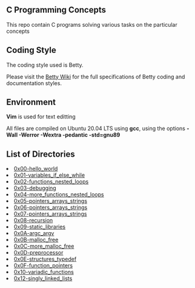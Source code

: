 ## C Programming Concepts</h2>
  This repo contain C programs solving various tasks on the particular concepts
  
  ## Coding Style
  The coding style used is Betty.
  
  Please visit the [Betty Wiki](https://github.com/holbertonschool/Betty/wiki) for the full specifications of Betty coding and documentation styles.

## Environment
<b>Vim</b> is used for text editting

All files are compiled on Ubuntu 20.04 LTS using <b>gcc</b>, using the options <b>-Wall -Werror -Wextra -pedantic -std=gnu89</b>

## List of Directories

<li> <a href="https://github.com/jmoseka/alx-low_level_programming/tree/master/0x00-hello_world">0x00-hello_world</a>
<li> <a href="https://github.com/jmoseka/alx-low_level_programming/tree/master/0x01-variables_if_else_while">0x01-variables_if_else_while</a>
<li> <a href="https://github.com/jmoseka/alx-low_level_programming/tree/master/0x02-functions_nested_loops">0x02-functions_nested_loops</a>
<li> <a href="https://github.com/jmoseka/alx-low_level_programming/tree/master/0x03-debugging">0x03-debugging</a>
<li> <a href="https://github.com/jmoseka/alx-low_level_programming/tree/master/0x04-more_functions_nested_loops">0x04-more_functions_nested_loops</a>
<li> <a href="https://github.com/jmoseka/alx-low_level_programming/tree/master/0x05-pointers_arrays_strings">0x05-pointers_arrays_strings</a>
<li> <a href="https://github.com/jmoseka/alx-low_level_programming/tree/master/0x06-pointers_arrays_strings">0x06-pointers_arrays_strings</a>
<li> <a href="https://github.com/jmoseka/alx-low_level_programming/tree/master/0x07-pointers_arrays_strings">0x07-pointers_arrays_strings</a>
<li> <a href="https://github.com/jmoseka/alx-low_level_programming/tree/master/0x08-recursions">0x08-recursion</a>
<li> <a href="https://github.com/jmoseka/alx-low_level_programming/tree/master/0x09-static_libraries">0x09-static_libraries</a>
<li> <a href="https://github.com/jmoseka/alx-low_level_programming/tree/master/0x0A-argc_argv">0x0A-argc_argv</a>
<li> <a href="https://github.com/jmoseka/alx-low_level_programming/tree/master/0x0B-malloc_free">0x0B-malloc_free</a>
<li> <a href="https://github.com/jmoseka/alx-low_level_programming/tree/master/0x0C-more_malloc_free">0x0C-more_malloc_free</a>
<li> <a href="https://github.com/jmoseka/alx-low_level_programming/tree/master/0x0D-preprocessor">0x0D-preprocessor</a>
 <li> <a href="https://github.com/jmoseka/alx-low_level_programming/tree/master/0x0E-structures_typedef">0x0E-structures_typedef</a>
 <li> <a href="https://github.com/jmoseka/alx-low_level_programming/tree/master/0x0F-function_pointers">0x0F-function_pointers</a>
   <li> <a href="https://github.com/jmoseka/alx-low_level_programming/tree/master/0x10-variadic_functions">0x10-variadic_functions</a>
 <li> <a href="https://github.com/jmoseka/alx-low_level_programming/tree/master/0x12-singly_linked_lists">0x12-singly_linked_lists</a>


